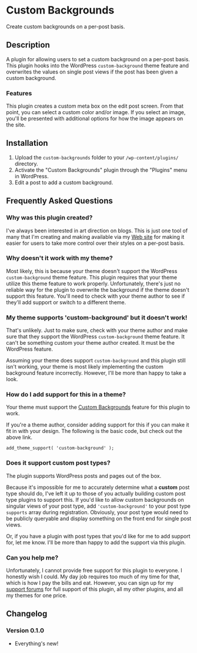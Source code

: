 # Custom Backgrounds #

Create custom backgrounds on a per-post basis.

## Description ##

A plugin for allowing users to set a custom background on a per-post basis.  This plugin hooks into the WordPress `custom-background` theme feature and overwrites the values on single post views if the post has been given a custom background.

### Features ###

This plugin creates a custom meta box on the edit post screen.  From that point, you can select a custom color and/or image.  If you select an image, you'll be presented with additional options for how the image appears on the site.

## Installation ##

1. Upload the `custom-backgrounds` folder to your `/wp-content/plugins/` directory.
2. Activate the "Custom Backgrounds" plugin through the "Plugins" menu in WordPress.
3. Edit a post to add a custom background.

## Frequently Asked Questions ##

### Why was this plugin created? ###

I've always been interested in art direction on blogs.  This is just one tool of many that I'm creating and making available via my [Web site](http://themehybrid.com "Theme Hybrid") for making it easier for users to take more control over their styles on a per-post basis.

### Why doesn't it work with my theme? ###

Most likely, this is because your theme doesn't support the WordPress `custom-background` theme feature.  This plugin requires that your theme utilize this theme feature to work properly.  Unfortunately, there's just no reliable way for the plugin to overwrite the background if the theme doesn't support this feature.  You'll need to check with your theme author to see if they'll add support or switch to a different theme.

### My theme supports 'custom-background' but it doesn't work! ###

That's unlikely.  Just to make sure, check with your theme author and make sure that they support the WordPress `custom-background` theme feature.  It can't be something custom your theme author created.  It must be the WordPress feature.

Assuming your theme does support `custom-background` and this plugin still isn't working, your theme is most likely implementing the custom background feature incorrectly.  However, I'll be more than happy to take a look.

### How do I add support for this in a theme? ###

Your theme must support the [Custom Backgrounds](http://codex.wordpress.org/Custom_Backgrounds) feature for this plugin to work.

If you're a theme author, consider adding support for this if you can make it fit in with your design.  The following is the basic code, but check out the above link.

	add_theme_support( 'custom-background' );

### Does it support custom post types? ###

The plugin supports WordPress posts and pages out of the box.

Because it's impossible for me to accurately determine what a **custom** post type should do, I've left it up to those of you actually building custom post type plugins to support this.  If you'd like to allow custom backgrounds on singular views of your post type, add `'custom-background'` to your post type `supports` array during registration.  Obviously, your post type would need to be publicly queryable and display something on the front end for single post views. 

Or, if you have a plugin with post types that you'd like for me to add support for, let me know.  I'll be more than happy to add the support via this plugin.

### Can you help me? ###

Unfortunately, I cannot provide free support for this plugin to everyone.  I honestly wish I could.  My day job requires too much of my time for that, which is how I pay the bills and eat.  However, you can sign up for my [support forums](http://themehybrid.com/support) for full support of this plugin, all my other plugins, and all my themes for one price.

## Changelog ##

### Version 0.1.0 ###

* Everything's new!